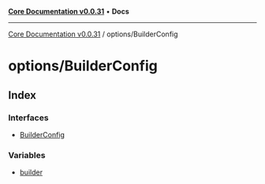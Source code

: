 [**Core Documentation v0.0.31**](../../README.md) • **Docs**

***

[Core Documentation v0.0.31](../../modules.md) / options/BuilderConfig

# options/BuilderConfig

## Index

### Interfaces

- [BuilderConfig](interfaces/BuilderConfig.md)

### Variables

- [builder](variables/builder.md)
